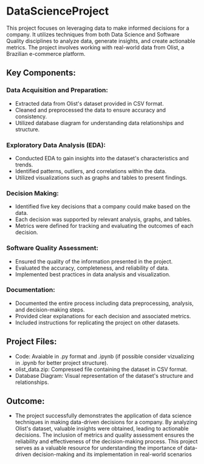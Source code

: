 # DataScienceProject
This project focuses on leveraging data to make informed decisions for a company. 
It utilizes techniques from both Data Science and Software Quality disciplines to analyze data, generate insights, and create actionable metrics. 
The project involves working with real-world data from Olist, a Brazilian e-commerce platform.

## Key Components:
### Data Acquisition and Preparation:

- Extracted data from Olist's dataset provided in CSV format.
- Cleaned and preprocessed the data to ensure accuracy and consistency.
- Utilized database diagram for understanding data relationships and structure.

### Exploratory Data Analysis (EDA):

- Conducted EDA to gain insights into the dataset's characteristics and trends.
- Identified patterns, outliers, and correlations within the data.
- Utilized visualizations such as graphs and tables to present findings.

### Decision Making:

- Identified five key decisions that a company could make based on the data.
- Each decision was supported by relevant analysis, graphs, and tables.
- Metrics were defined for tracking and evaluating the outcomes of each decision.

### Software Quality Assessment:

- Ensured the quality of the information presented in the project.
- Evaluated the accuracy, completeness, and reliability of data.
- Implemented best practices in data analysis and visualization.

### Documentation:

- Documented the entire process including data preprocessing, analysis, and decision-making steps.
- Provided clear explanations for each decision and associated metrics.
- Included instructions for replicating the project on other datasets.

## Project Files:

- Code: Avaiable in .py format and .ipynb (if possible consider vizualizing in .ipynb for better project structure).
- olist_data.zip: Compressed file containing the dataset in CSV format.
- Database Diagram: Visual representation of the dataset's structure and relationships.
  
## Outcome:
- The project successfully demonstrates the application of data science techniques in making data-driven decisions for a company.
  By analyzing Olist's dataset, valuable insights were obtained, leading to actionable decisions.
  The inclusion of metrics and quality assessment ensures the reliability and effectiveness of the decision-making process.
  This project serves as a valuable resource for understanding the importance of data-driven decision-making and its implementation in real-world scenarios
  
